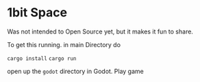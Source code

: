 # 1bit Space

Was not intended to Open Source yet, but it makes it fun to share.

To get this running. in main Directory do

`cargo install`
`cargo run`

open up the `godot` directory in Godot. Play game